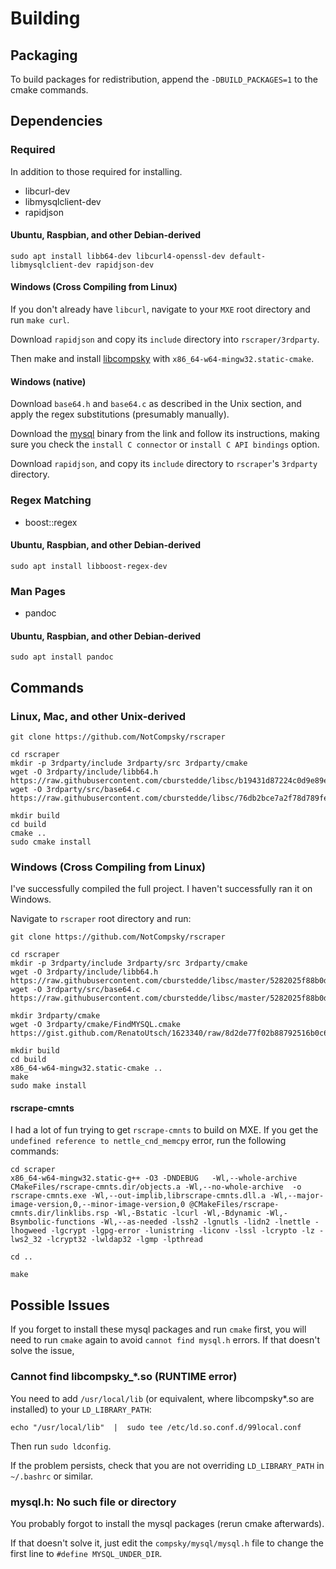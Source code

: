 # Building

## Packaging

To build packages for redistribution, append the `-DBUILD_PACKAGES=1` to the cmake commands.

## Dependencies

### Required

In addition to those required for installing.

* libcurl-dev
* libmysqlclient-dev
* rapidjson

#### Ubuntu, Raspbian, and other Debian-derived

    sudo apt install libb64-dev libcurl4-openssl-dev default-libmysqlclient-dev rapidjson-dev

#### Windows (Cross Compiling from Linux)

If you don't already have `libcurl`, navigate to your `MXE` root directory and run `make curl`.

Download `rapidjson` and copy its `include` directory into `rscraper/3rdparty`.

Then make and install [libcompsky](https://github.com/compsky/libcompsky) with `x86_64-w64-mingw32.static-cmake`.

#### Windows (native)

Download `base64.h` and `base64.c` as described in the Unix section, and apply the regex substitutions (presumably manually).

Download the [mysql](https://dev.mysql.com/downloads/connector/c/) binary from the link and follow its instructions, making sure you check the `install C connector` or `install C API bindings` option.

Download `rapidjson`, and copy its `include` directory to `rscraper`'s `3rdparty` directory.

### Regex Matching

* boost::regex

#### Ubuntu, Raspbian, and other Debian-derived

    sudo apt install libboost-regex-dev

### Man Pages

* pandoc

#### Ubuntu, Raspbian, and other Debian-derived

    sudo apt install pandoc

## Commands

### Linux, Mac, and other Unix-derived

    git clone https://github.com/NotCompsky/rscraper
    
    cd rscraper
    mkdir -p 3rdparty/include 3rdparty/src 3rdparty/cmake
    wget -O 3rdparty/include/libb64.h https://raw.githubusercontent.com/cburstedde/libsc/b19431d87224c0d9e89e16f0f8dc381a9e11a1ea/libb64/libb64.h
    wget -O 3rdparty/src/base64.c https://raw.githubusercontent.com/cburstedde/libsc/76db2bce7a2f78d789fe3f13234be752b24c5404/libb64/cencode.c
    
    mkdir build
    cd build
    cmake ..
    sudo cmake install

### Windows (Cross Compiling from Linux)

I've successfully compiled the full project. I haven't successfully ran it on Windows.

Navigate to `rscraper` root directory and run:

    git clone https://github.com/NotCompsky/rscraper
    
    cd rscraper
    mkdir -p 3rdparty/include 3rdparty/src 3rdparty/cmake
    wget -O 3rdparty/include/libb64.h https://raw.githubusercontent.com/cburstedde/libsc/master/5282025f88b0d3d30035782fe048239893a8a9bc/libb64.h
    wget -O 3rdparty/src/base64.c https://raw.githubusercontent.com/cburstedde/libsc/master/5282025f88b0d3d30035782fe048239893a8a9bc/cencode.c
    
    mkdir 3rdparty/cmake
    wget -O 3rdparty/cmake/FindMYSQL.cmake https://gist.github.com/RenatoUtsch/1623340/raw/8d2de77f02b88792516b0c6d357b1dee918f6102/FindMYSQL.cmake
    
    mkdir build
    cd build
    x86_64-w64-mingw32.static-cmake ..
    make
    sudo make install

#### rscrape-cmnts

I had a lot of fun trying to get `rscrape-cmnts` to build on MXE. If you get the `undefined reference to nettle_cnd_memcpy` error, run the following commands:

    cd scraper
    x86_64-w64-mingw32.static-g++ -O3 -DNDEBUG   -Wl,--whole-archive CMakeFiles/rscrape-cmnts.dir/objects.a -Wl,--no-whole-archive  -o rscrape-cmnts.exe -Wl,--out-implib,librscrape-cmnts.dll.a -Wl,--major-image-version,0,--minor-image-version,0 @CMakeFiles/rscrape-cmnts.dir/linklibs.rsp -Wl,-Bstatic -lcurl -Wl,-Bdynamic -Wl,-Bsymbolic-functions -Wl,--as-needed -lssh2 -lgnutls -lidn2 -lnettle -lhogweed -lgcrypt -lgpg-error -lunistring -liconv -lssl -lcrypto -lz -lws2_32 -lcrypt32 -lwldap32 -lgmp -lpthread
    
    cd ..
    
    make

## Possible Issues

If you forget to install these mysql packages and run `cmake` first, you will need to run `cmake` again to avoid `cannot find mysql.h` errors. If that doesn't solve the issue, 

### Cannot find libcompsky_*.so (RUNTIME error)

You need to add `/usr/local/lib` (or equivalent, where libcompsky*.so are installed) to your `LD_LIBRARY_PATH`:

    echo "/usr/local/lib"  |  sudo tee /etc/ld.so.conf.d/99local.conf

Then run `sudo ldconfig`.

If the problem persists, check that you are not overriding `LD_LIBRARY_PATH` in `~/.bashrc` or similar.

### mysql.h: No such file or directory

You probably forgot to install the mysql packages (rerun cmake afterwards).

If that doesn't solve it, just edit the `compsky/mysql/mysql.h` file to change the first line to `#define MYSQL_UNDER_DIR`.
